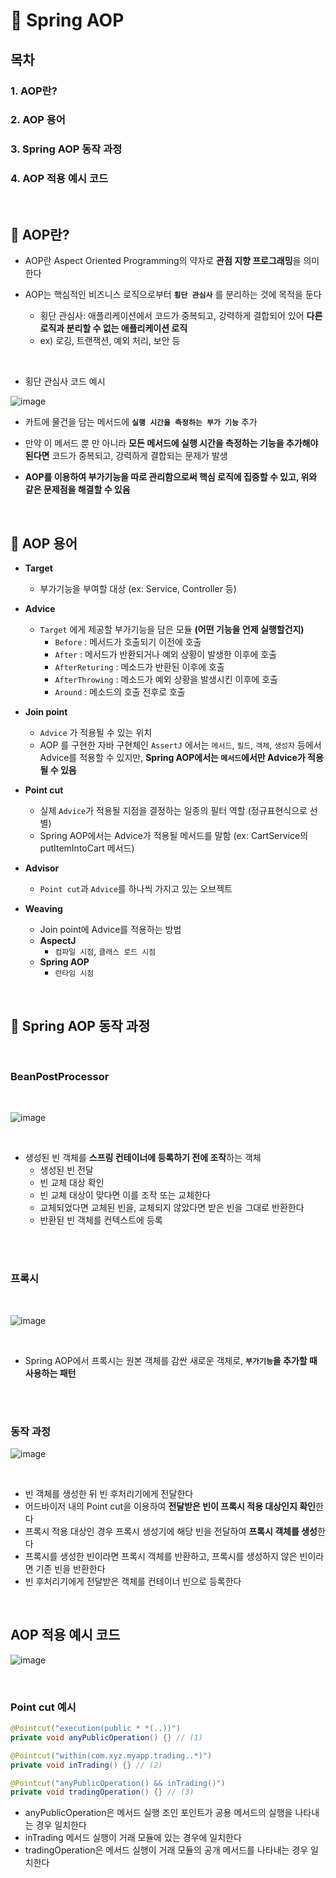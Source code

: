 # 🔖 Spring AOP

## 목차 
### 1. AOP란?
### 2. AOP 용어
### 3. Spring AOP 동작 과정
### 4. AOP 적용 예시 코드
</br>

## 🤔 AOP란?

- AOP란 Aspect Oriented Programming의 약자로 **관점 지향 프로그래밍**을 의미한다
  
- AOP는 핵심적인 비즈니스 로직으로부터 **`횡단 관심사`** 를 분리하는 것에 목적을 둔다
  - 횡단 관심사: 애플리케이션에서 코드가 중복되고, 강력하게 결합되어 있어 **다른 로직과 분리할 수 없는 애플리케이션 로직**
  - ex) 로깅, 트랜잭션, 예외 처리, 보안 등

</br>

- 횡단 관심사 코드 예시

![image](https://github.com/CS-Algorithm-Study/CS/assets/81271328/e90352f9-c80e-4a68-9c39-280f8e5ccfa9)

- 카트에 물건을 담는 메서드에 **`실행 시간을 측정하는 부가 기능`** 추가

- 만약 이 메서드 뿐 만 아니라 **모든 메서드에 실행 시간을 측정하는 기능을 추가해야 된다면** 코드가 중복되고, 강력하게 결합되는 문제가 발생

- **AOP를 이용하여 부가기능을 따로 관리함으로써 핵심 로직에 집중할 수 있고, 위와 같은 문제점을 해결할 수 있음**

</br>

## 🧐 AOP 용어

- **Target**
  - 부가기능을 부여할 대상 (ex: Service, Controller 등)

- **Advice**
  - `Target` 에게 제공할 부가기능을 담은 모듈 **(어떤 기능을 언제 실행할건지)**
    - `Before` : 메서드가 호출되기 이전에 호출
    - `After` : 메서드가 반환되거나 예외 상황이 발생한 이후에 호출
    - `AfterReturing` : 메소드가 반환된 이후에 호출
    - `AfterThrowing` : 메소드가 예외 상황을 발생시킨 이후에 호출
    - `Around` : 메소드의 호출 전후로 호출

- **Join point**
  - `Advice` 가 적용될 수 있는 위치
  - AOP 를 구현한 자바 구현체인 `AssertJ` 에서는 `메서드`, `필드`, `객체`, `생성자` 등에서 Advice를 적용할 수 있지만, **Spring AOP에서는 `메서드`에서만 Advice가 적용될 수 있음** 

- **Point cut**
  - 실제 `Advice`가 적용될 지점을 결정하는 일종의 필터 역할 (정규표현식으로 선별) 
  - Spring AOP에서는 Advice가 적용될 메서드를 말함 (ex: CartService의 putItemIntoCart 메서드)

- **Advisor**
  - `Point cut`과 `Advice`를 하나씩 가지고 있는 오브젝트

- **Weaving**
  - Join point에 Advice를 적용하는 방법
  - **AspectJ**
    - `컴파일 시점`, `클래스 로드 시점`
  - **Spring AOP**
    - `런타임 시점`
</br>

## 🧐 Spring AOP 동작 과정

</br>

### BeanPostProcessor

</br>

![image](https://github.com/CS-Algorithm-Study/CS/assets/81271328/3f9576a3-da9f-4b08-8f52-9aeda88d4887)

</br>

- 생성된 빈 객체를 **스프링 컨테이너에 등록하기 전에 조작**하는 객체
  - 생성된 빈 전달
  - 빈 교체 대상 확인 
  - 빈 교체 대상이 맞다면 이를 조작 또는 교체한다
  - 교체되었다면 교체된 빈을, 교체되지 않았다면 받은 빈을 그대로 반환한다
  - 반환된 빈 객체를 컨텍스트에 등록

</br>
</br>

### 프록시

</br>

![image](https://github.com/CS-Algorithm-Study/CS/assets/81271328/deb7f9c8-73e9-4e8e-abba-156dd2847c73)

</br>

- Spring AOP에서 프록시는 원본 객체를 감싼 새로운 객체로, **`부가기능`을 추가할 때 사용하는 패턴**

</br>
</br>

### 동작 과정

![image](https://github.com/CS-Algorithm-Study/CS/assets/81271328/e250efab-a4ec-4547-b2ed-0952c2e87689)

</br>

- 빈 객체를 생성한 뒤 빈 후처리기에게 전달한다
- 어드바이저 내의 Point cut을 이용하여 **전달받은 빈이 프록시 적용 대상인지 확인**한다
- 프록시 적용 대상인 경우 프록시 생성기에 해당 빈을 전달하여 **프록시 객체를 생성**한다
- 프록시를 생성한 빈이라면 프록시 객체를 반환하고, 프록시를 생성하지 않은 빈이라면 기존 빈을 반환한다
- 빈 후처리기에게 전달받은 객체를 컨테이너 빈으로 등록한다

</br>

## AOP 적용 예시 코드

![image](https://github.com/CS-Algorithm-Study/CS/assets/81271328/fc172bed-c0a4-438b-98fe-866f350ff9e5)

</br>

### Point cut 예시

```java
@Pointcut("execution(public * *(..))")
private void anyPublicOperation() {} // (1)

@Pointcut("within(com.xyz.myapp.trading..*)")
private void inTrading() {} // (2)

@Pointcut("anyPublicOperation() && inTrading()")
private void tradingOperation() {} // (3)
```

- anyPublicOperation은 메서드 실행 조인 포인트가 공용 메서드의 실행을 나타내는 경우 일치한다
- inTrading 메서드 실행이 거래 모듈에 있는 경우에 일치한다
- tradingOperation은 메서드 실행이 거래 모듈의 공개 메서드를 나타내는 경우 일치한다
